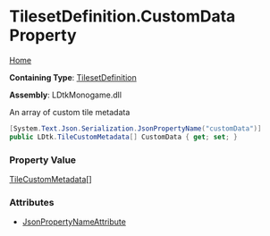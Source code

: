 # TilesetDefinition\.CustomData Property

[Home](../../../README.md)

**Containing Type**: [TilesetDefinition](../README.md)

**Assembly**: LDtkMonogame\.dll

  
 An array of custom tile metadata 

```csharp
[System.Text.Json.Serialization.JsonPropertyName("customData")]
public LDtk.TileCustomMetadata[] CustomData { get; set; }
```

### Property Value

[TileCustomMetadata](../../TileCustomMetadata/README.md)\[\]

### Attributes

* [JsonPropertyNameAttribute](https://docs.microsoft.com/en-us/dotnet/api/system.text.json.serialization.jsonpropertynameattribute)

